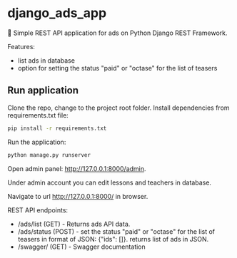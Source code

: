 # django_ads_app

:newspaper: Simple REST API application for ads on Python Django REST Framework.

Features:
- list ads in database
- option for setting the status "paid" or "octase" for the list of teasers

## Run application
Clone the repo, change to the project root folder. Install dependencies from requirements.txt file:

```bash
pip install -r requirements.txt
```
Run the application:
```bash
python manage.py runserver
```

Open admin panel: http://127.0.0.1:8000/admin. 

Under admin account you can edit lessons and teachers in database. 

Navigate to url http://127.0.0.1:8000/ in browser.

REST API endpoints:

* /ads/list (GET) - Returns ads API data.
* /ads/status (POST) - set the status "paid" or "octase" for the list of teasers in format of JSON: {"ids": []}. returns list of ads in JSON.
* /swagger/ (GET) - Swagger documentation
